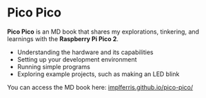 # Pico Pico

**Pico Pico** is an MD book that shares my explorations, tinkering, and learnings with the **Raspberry Pi Pico 2**. 

- Understanding the hardware and its capabilities
- Setting up your development environment
- Running simple programs
- Exploring example projects, such as making an LED blink

You can access the MD book here: [implferris.github.io/pico-pico/](https://implferris.github.io/pico-pico/)
